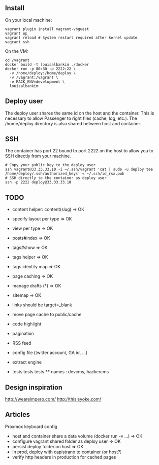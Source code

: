 Install
-------

On your local machine:

```shell
vagrant plugin install vagrant-vbguest
vagrant up
vagrant reload # System restart required after kernel update
vagrant ssh
```

On the VM:

```shell
cd /vagrant
docker build -t louisalbankim ./docker
docker run -p 80:80 -p 2222:22 \
  -v /home/deploy:/home/deploy \
  -v /vagrant:/vagrant \
  -e RACK_ENV=development \
  louisalbankim
```

Deploy user
-----------

The deploy user shares the same id on the host and the container. This is necessary to allow Passenger to right files (cache, log, etc.).
The /home/deploy directory is also shared between host and container.

SSH
---

The container has port 22 bound to port 2222 on the host to allow you to SSH directly from your machine.

```shell
# Copy your public key to the deploy user
ssh vagrant@33.33.33.10 -i ~/.ssh/vagrant 'cat | sudo -u deploy tee /home/deploy/.ssh/authorized_keys' < ~/.ssh/id_rsa.pub
# SSH directly to the container as deploy user
ssh -p 2222 deploy@33.33.33.10
```

TODO
----

* content helper: content(slug) => OK
* specify layout per type => OK
* view per type => OK
* posts#index => OK
* tags#show => OK
* tags helper => OK
* tags identity map => OK
* page caching => OK
* manage drafts (*) => OK
* sitemap => OK
* links should be target=_blank
* move page cache to public/cache
* code highlight
* pagination
* RSS feed
* config file (twitter account, GA id, ...)

* extract engine
* tests tests tests
** names : devcms, hackercms

Design inspiration
------------------

http://weareimpero.com/
http://thisisyoke.com/

Articles
--------
Proxmox keyboard config

* host and container share a data volume (docker run -v ...) => OK
* configure vagrant shared folder as deploy user => OK
* persist deploy folder on host => OK
* in prod, deploy with capistrano to container (or host?)
* verify http headers in production for cached pages
